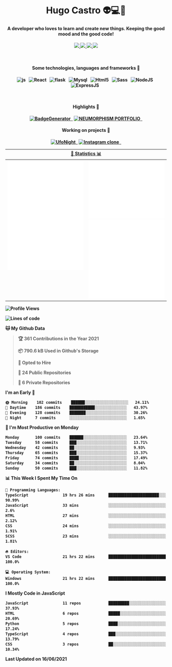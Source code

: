<h1 align="center">Hugo Castro 👽💻🌌</h1>
<h4 align="center">A developer who loves to learn and create new things. Keeping the good mood and the good code!<h4/>
<p align="center">
		<a href="https://stackoverflow.com/users/11444549/hugo">
		<img src="https://img.shields.io/badge/-Stackoverflow-79db75?style=for-the-badge&logo=Stackoverflow&logoColor=white" />
	</a>
		<a href="https://api.whatsapp.com/send?phone=5532988940411text=Oii, vim pelo github!">
		<img src="https://img.shields.io/badge/WHATSAPP-79db75.svg?&style=for-the-badge&logo=whatsapp&logoColor=white" />
	</a>
		<a href="mailto:hugocastrohc@outlook.com">
		<img src="https://img.shields.io/badge/email-79db75.svg?&style=for-the-badge&logo=protonmail&logoColor=white" />
	<a href="https://open.spotify.com/user/22uat6ppbmvcvyia5me7tdmci">
		<img src="https://img.shields.io/badge/spotify-79db75.svg?&style=for-the-badge&logo=spotify&logoColor=white" />
	</a>
</p>

<br>

<h4 align="center"> Some technologies, languages and frameworks 🚀<h4/>
<p align="center">
	<img src="https://img.shields.io/badge/javascript-79db75.svg?&style=for-the-badge&logo=javascript&logoColor=white" alt="js" />&nbsp;&nbsp;
	<img src="https://img.shields.io/badge/-React-79db75?style=for-the-badge&logo=react&logoColor=white" alt="React" />&nbsp;&nbsp;
	<img src="https://img.shields.io/badge/flask-79db75.svg?&style=for-the-badge&logo=flask&logoColor=white" alt="flask" />&nbsp;&nbsp;
	<img src="https://img.shields.io/badge/mysql-79db75.svg?style=for-the-badge&logo=mysql&logoColor=white" alt="Mysql" />&nbsp;&nbsp;
	<img src="https://img.shields.io/badge/html5-79db75.svg?style=for-the-badge&logo=html5&logoColor=white" alt="Html5" />&nbsp;&nbsp;
	<img src="https://img.shields.io/badge/sass-79db75.svg?style=for-the-badge&logo=sass&logoColor=white" alt="Sass" />&nbsp;&nbsp;
	<img src="https://img.shields.io/badge/node.js-79db75.svg?style=for-the-badge&" alt="NodeJS" />&nbsp;&nbsp;
	<img src="https://img.shields.io/badge/express.js-79db75.svg?style=for-the-badge&" alt="ExpressJS" />&nbsp;&nbsp;
	

</p>

<br>
<h4 align="center"> Highlights 🔆<h4/>
<p align="center">
	  <a text-decoration="none" href="https://pypi.org/project/BadgeGenerator"><img src="https://img.shields.io/badge/BadgeGenerator-79db75.svg?style=for-the-badge&logo=pythonfor-the-badge&logo=django" alt="BadgeGenerator" />&nbsp;&nbsp;<a/>
	<a text-decoration="none" href="https://github.com/HugoCastroBR/Neumorphism_Portfolio"><img src="https://img.shields.io/badge/neumorphism_portfolio-79db75.svg?style=for-the-badge" alt="NEUMORPHISM PORTFOLIO" />&nbsp;&nbsp;<a/>
</p>
<h4 align="center"> Working on projects 🔨<h4/>
	
<p align="center">
	<a text-decoration="none" href="https://github.com/HugoCastroBR/ufonight"><img src="https://img.shields.io/badge/UfoNight-79db75.svg?style=for-the-badge" alt="UfoNight"/>&nbsp;&nbsp;<a/>
		<a text-decoration="none" href="https://github.com/HugoCastroBR/ufonight"><img src="https://img.shields.io/badge/Instagram%20Clone-79db75.svg?style=for-the-badge" alt="Instagram clone"/>&nbsp;&nbsp;<a/>
</p>

<table>
	<tr>
	    <th colspan="2" align="center">
	      <a href="" >🧩 Statistics 📊 </a>
	    </th>
	</tr>
	<tr>
	    <th valign="top" width="600"><img src="https://github.com/HugoCastroBR/HugoCastroBR/blob/master/Isometric.svg"  /></th>
	    <th width="600"><img src="https://github.com/HugoCastroBR/HugoCastroBR/blob/master/metrics.plugin.habits.svg"  />
		<img src="https://github.com/HugoCastroBR/HugoCastroBR/blob/master/metrics.plugin.activity.svg"  />
	    </th>
  	</tr>
	
<table/>

<!--START_SECTION:waka-->
![Profile Views](http://img.shields.io/badge/Profile%20Views-1-blue)

![Lines of code](https://img.shields.io/badge/From%20Hello%20World%20I%27ve%20Written-107836%20lines%20of%20code-blue)

**🐱 My Github Data** 

> 🏆 361 Contributions in the Year 2021
 > 
> 📦 790.6 kB Used in Github's Storage 
 > 
> 💼 Opted to Hire
 > 
> 📜 24 Public Repositories 
 > 
> 🔑 6 Private Repositories  
 > 
**I'm an Early 🐤** 

```text
🌞 Morning    102 commits    ██████░░░░░░░░░░░░░░░░░░░   24.11% 
🌆 Daytime    186 commits    ███████████░░░░░░░░░░░░░░   43.97% 
🌃 Evening    128 commits    ███████░░░░░░░░░░░░░░░░░░   30.26% 
🌙 Night      7 commits      ░░░░░░░░░░░░░░░░░░░░░░░░░   1.65%

```
📅 **I'm Most Productive on Monday** 

```text
Monday       100 commits    ██████░░░░░░░░░░░░░░░░░░░   23.64% 
Tuesday      58 commits     ███░░░░░░░░░░░░░░░░░░░░░░   13.71% 
Wednesday    42 commits     ██░░░░░░░░░░░░░░░░░░░░░░░   9.93% 
Thursday     65 commits     ███░░░░░░░░░░░░░░░░░░░░░░   15.37% 
Friday       74 commits     ████░░░░░░░░░░░░░░░░░░░░░   17.49% 
Saturday     34 commits     ██░░░░░░░░░░░░░░░░░░░░░░░   8.04% 
Sunday       50 commits     ███░░░░░░░░░░░░░░░░░░░░░░   11.82%

```


📊 **This Week I Spent My Time On** 

```text
💬 Programming Languages: 
TypeScript               19 hrs 26 mins      ██████████████████████░░░   90.99% 
JavaScript               33 mins             ░░░░░░░░░░░░░░░░░░░░░░░░░   2.6% 
HTML                     27 mins             ░░░░░░░░░░░░░░░░░░░░░░░░░   2.12% 
CSS                      24 mins             ░░░░░░░░░░░░░░░░░░░░░░░░░   1.91% 
SCSS                     23 mins             ░░░░░░░░░░░░░░░░░░░░░░░░░   1.81%

🔥 Editors: 
VS Code                  21 hrs 22 mins      █████████████████████████   100.0%

💻 Operating System: 
Windows                  21 hrs 22 mins      █████████████████████████   100.0%

```

**I Mostly Code in JavaScript** 

```text
JavaScript               11 repos            █████████░░░░░░░░░░░░░░░░   37.93% 
HTML                     6 repos             █████░░░░░░░░░░░░░░░░░░░░   20.69% 
Python                   5 repos             ████░░░░░░░░░░░░░░░░░░░░░   17.24% 
TypeScript               4 repos             ███░░░░░░░░░░░░░░░░░░░░░░   13.79% 
CSS                      3 repos             ██░░░░░░░░░░░░░░░░░░░░░░░   10.34%

```



 Last Updated on 16/06/2021
<!--END_SECTION:waka-->


